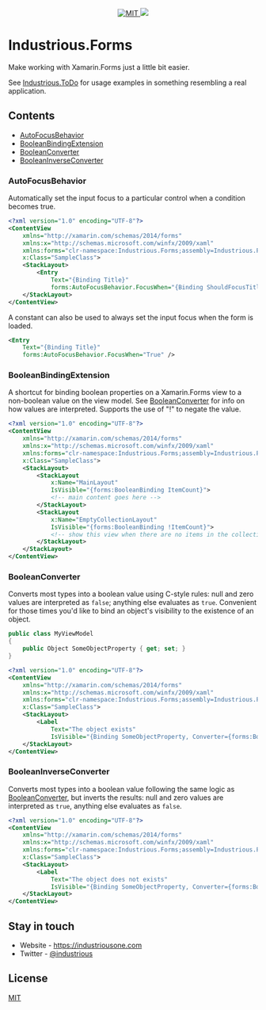 <p align="center">
	<a href="https://opensource.org/licenses/MIT" target="_blank">
        <img src="https://img.shields.io/github/license/industriousone/industrious-forms" alt="MIT" />
    </a>
    <a href="https://twitter.com/industrious" target="_blank">
        <img src="https://img.shields.io/twitter/follow/industrious.svg?style=social&label=Follow">
    </a>
</p>

# Industrious.Forms

Make working with Xamarin.Forms just a little bit easier.

See [Industrious.ToDo](https://github.com/industrious/industrious-todo) for usage examples in something resembling a real application.

## Contents

- [AutoFocusBehavior](#autofocusbehavior)
- [BooleanBindingExtension](#booleanbindingextension)
- [BooleanConverter](#booleanconverter)
- [BooleanInverseConverter](#booleaninverseconverter)

### AutoFocusBehavior

Automatically set the input focus to a particular control when a condition becomes true.

```xml
<?xml version="1.0" encoding="UTF-8"?>
<ContentView
    xmlns="http://xamarin.com/schemas/2014/forms"
    xmlns:x="http://schemas.microsoft.com/winfx/2009/xaml"
    xmlns:forms="clr-namespace:Industrious.Forms;assembly=Industrious.Forms"
    x:Class="SampleClass">
    <StackLayout>
        <Entry
            Text="{Binding Title}"
            forms:AutoFocusBehavior.FocusWhen="{Binding ShouldFocusTitle}" />
    </StackLayout>
</ContentView>
```

A constant can also be used to always set the input focus when the form is loaded.

```xml
<Entry
	Text="{Binding Title}"
	forms:AutoFocusBehavior.FocusWhen="True" />
```

### BooleanBindingExtension

A shortcut for binding boolean properties on a Xamarin.Forms view to a non-boolean value on the view model. See [BooleanConverter](#booleanconverter) for info on how values are interpreted. Supports the use of "!" to negate the value.

```xml
<?xml version="1.0" encoding="UTF-8"?>
<ContentView
    xmlns="http://xamarin.com/schemas/2014/forms"
    xmlns:x="http://schemas.microsoft.com/winfx/2009/xaml"
    xmlns:forms="clr-namespace:Industrious.Forms;assembly=Industrious.Forms"
    x:Class="SampleClass">
    <StackLayout>
        <StackLayout
            x:Name="MainLayout"
            IsVisible="{forms:BooleanBinding ItemCount}">
            <!-- main content goes here -->
        </StackLayout>
        <StackLayout
            x:Name="EmptyCollectionLayout"
            IsVisible="{forms:BooleanBinding !ItemCount}">
            <!-- show this view when there are no items in the collection -->
        </StackLayout>
    </StackLayout>
</ContentView>
```

### BooleanConverter

Converts most types into a boolean value using C-style rules: null and zero values are interpreted as `false`; anything else evaluates as `true`. Convenient for those times you'd like to bind an object's visibility to the existence of an object.

```c#
public class MyViewModel
{
    public Object SomeObjectProperty { get; set; }
}
```

```xml
<?xml version="1.0" encoding="UTF-8"?>
<ContentView
    xmlns="http://xamarin.com/schemas/2014/forms"
    xmlns:x="http://schemas.microsoft.com/winfx/2009/xaml"
    xmlns:forms="clr-namespace:Industrious.Forms;assembly=Industrious.Forms"
    x:Class="SampleClass">
    <StackLayout>
        <Label
            Text="The object exists"
            IsVisible="{Binding SomeObjectProperty, Converter={forms:BooleanConverter}}" />
    </StackLayout>
</ContentView>
```

### BooleanInverseConverter

Converts most types into a boolean value following the same logic as [BooleanConverter](#booleanconverter), but inverts the results: null and zero values are interpreted as `true`, anything else evaluates as `false`.

```xml
<?xml version="1.0" encoding="UTF-8"?>
<ContentView
    xmlns="http://xamarin.com/schemas/2014/forms"
    xmlns:x="http://schemas.microsoft.com/winfx/2009/xaml"
    xmlns:forms="clr-namespace:Industrious.Forms;assembly=Industrious.Forms"
    x:Class="SampleClass">
    <StackLayout>
        <Label
            Text="The object does not exists"
            IsVisible="{Binding SomeObjectProperty, Converter={forms:BooleanInverseConverter}}" />
    </StackLayout>
</ContentView>
```

## Stay in touch

* Website - https://industriousone.com
* Twitter - [@industrious](https://twitter.com/industrious)

## License

[MIT](https://opensource.org/licenses/MIT)
